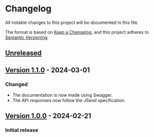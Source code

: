 # Changelog

All notable changes to this project will be documented in this file.

The format is based on [Keep a Changelog](https://keepachangelog.com/en/1.0.0/),
and this project adheres to [Semantic Versioning](https://semver.org/spec/v2.0.0.html).

## [Unreleased]

## [Version 1.1.0][v1.1.0] - 2024-03-01

### Changed

- The documentation is now made using Swagger.
- The API responses now follow the JSend specification.

## [Version 1.0.0][v1.0.0] - 2024-02-21

### Initial release

[Unreleased]: https://github.com/antogno/omninext/compare/v1.1.0...HEAD
[v1.1.0]: https://github.com/antogno/omninext/compare/v1.0.0...v1.1.0
[v1.0.0]: https://github.com/antogno/omninext/releases/tag/v1.0.0
